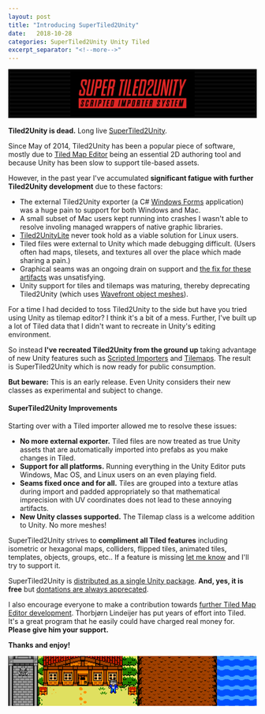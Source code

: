 ```yaml
---
layout: post
title: "Introducing SuperTiled2Unity"
date:   2018-10-28
categories: SuperTiled2Unity Unity Tiled
excerpt_separator: "<!--more-->"
---
```


<img class="u-full-width" alt="SuperTiled2Unity" src="assets/images/st2u-bar-wide.png"/>

**Tiled2Unity is dead.** Long live [SuperTiled2Unity](SuperTiled2Unity). <!--more-->

Since May of 2014, Tiled2Unity has been a popular piece of software, mostly 
due to [Tiled Map Editor](https://www.mapeditor.org/) being an essential 2D authoring tool and because Unity has been slow to support tile-based assets.

However, in the past year I've accumulated **significant fatigue with further Tiled2Unity development** due to these factors:

* The external Tiled2Unity exporter (a C# [Windows Forms](https://en.wikipedia.org/wiki/Windows_Forms) application) was a huge pain to support for both Windows and Mac.
* A small subset of Mac users kept running into crashes I wasn't able to resolve involing managed wrappers of native graphic libraries.
* [Tiled2UnityLite](introducing-tiled2unitylite.html) never took hold as a viable solution for Linux users.
* Tiled files were external to Unity which made debugging difficult. (Users often had maps, tilesets, and textures all over the place which made sharing a pain.)
* Graphical seams was an ongoing drain on support and [the fix for these artifacts](https://tiled2unity.readthedocs.io/en/latest/fixing-seams/) was unsatisfying.
* Unity support for tiles and tilemaps was maturing, thereby deprecating Tiled2Unity (which uses [Wavefront object meshes](https://en.wikipedia.org/wiki/Wavefront_.obj_file)).

For a time I had decided to toss Tiled2Unity to the side but have you tried using Unity as tilemap editor? I think it's a bit of a mess.
Further, I've built up a lot of Tiled data that I didn't want to recreate in Unity's editing environment.

So instead **I've recreated Tiled2Unity from the ground up** taking advantage of new Unity features
such as [Scripted Importers](https://docs.unity3d.com/Manual/ScriptedImporters.html) and [Tilemaps](https://docs.unity3d.com/Manual/Tilemap.html).
The result is SuperTiled2Unity which is now ready for public consumption.

**But beware:** This is an early release. Even Unity considers their new classes as experimental and subject to change.

#### SuperTiled2Unity Improvements

Starting over with a Tiled importer allowed me to resolve these issues:

* **No more external exporter.** Tiled files are now treated as true Unity assets that are automatically imported into prefabs as you make changes in Tiled.
* **Support for all platforms.** Running everything in the Unity Editor puts Windows, Mac OS, and Linux users on an even playing field.
* **Seams fixed once and for all.** Tiles are grouped into a texture atlas during import and padded appropriately so that mathematical imprecision with UV coordinates does not lead to these annoying artifacts.
* **New Unity classes supported.** The Tilemap class is a welcome addition to Unity. No more meshes!

SuperTiled2Unity strives to **compliment all Tiled features** including isometric or hexagonal maps, colliders, flipped tiles, animated tiles, templates, objects, groups, etc..
If a feature is missing [let me know](https://github.com/Seanba/SuperTiled2Unity/issues) and I'll try to support it.

SuperTiled2Unity is [distributed as a single Unity package](SuperTiled2Unity). **And, yes, it is free** but [dontations are always apprecated](donate).

I also encourage everyone to make a contribution towards [further Tiled Map Editor development](https://www.patreon.com/bjorn/overview).
Thorbjørn Lindeijer has put years of effort into Tiled. It's a great program that he easily could have charged real money for. **Please give him your support.**

**Thanks and enjoy!**

<img class="u-full-width" alt="SuperTiled2Unity" src="assets/images/overhead-in-unity.png"/>